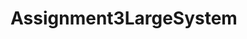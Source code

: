 # Assignment3LargeSystem


[logo]: https://github.com/large-systems/Assignment3LargeSystem/blob/master/SSD.jpg "SDDs we have created based on out use cases"
